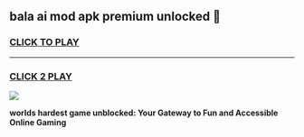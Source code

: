 
## bala ai mod apk premium unlocked 👋
<h3>
<a href="https://premium.freeplayer.one?title=bala_ai_mod_apk_premium_unlocked&ref=13F">CLICK TO PLAY</a></h3>
<hr>

<h3>
<a href="https://premium.freeplayer.one?title=bala_ai_mod_apk_premium_unlocked&ref=13F">CLICK 2 PLAY</a>
  
</h3>

<a href="https://premium.freeplayer.one?title=bala_ai_mod_apk_premium_unlocked&ref=12F/"><img src="https://clearcache.store/games.png"></a>


**worlds hardest game unblocked: Your Gateway to Fun and Accessible Online Gaming**
